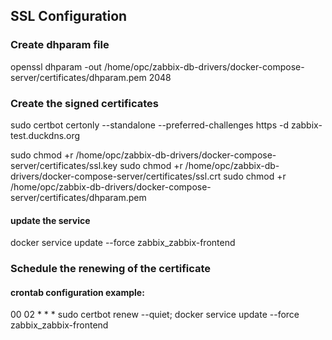 ## SSL Configuration

### Create dhparam file

openssl dhparam -out /home/opc/zabbix-db-drivers/docker-compose-server/certificates/dhparam.pem 2048


### Create the signed certificates

sudo certbot certonly --standalone --preferred-challenges https -d zabbix-test.duckdns.org

sudo chmod +r /home/opc/zabbix-db-drivers/docker-compose-server/certificates/ssl.key
sudo chmod +r /home/opc/zabbix-db-drivers/docker-compose-server/certificates/ssl.crt
sudo chmod +r /home/opc/zabbix-db-drivers/docker-compose-server/certificates/dhparam.pem

#### update the service
docker service update --force zabbix_zabbix-frontend

### Schedule the renewing of the certificate
#### crontab configuration example:

00 02 * * * sudo certbot renew --quiet; docker service update --force zabbix_zabbix-frontend


